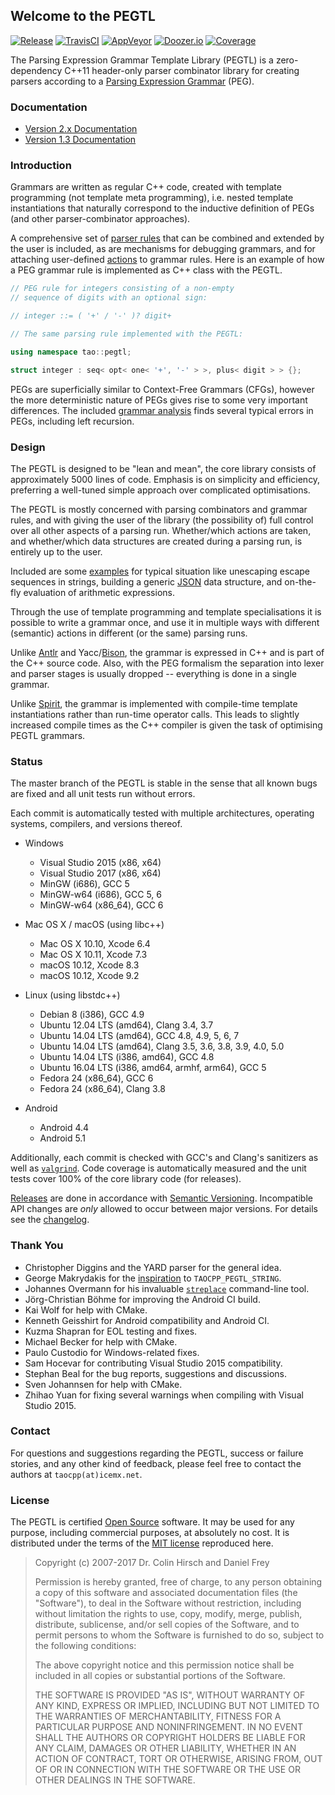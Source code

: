 ## Welcome to the PEGTL

[![Release](https://img.shields.io/github/release/taocpp/PEGTL.svg)](https://github.com/taocpp/PEGTL/releases/latest)
[![TravisCI](https://travis-ci.org/taocpp/PEGTL.svg?branch=master)](https://travis-ci.org/taocpp/PEGTL)
[![AppVeyor](https://ci.appveyor.com/api/projects/status/pa5sbnw68tu650aq/branch/master?svg=true)](https://ci.appveyor.com/project/taocpp/PEGTL)
[![Doozer.io](https://doozer.io/badge/taocpp/PEGTL/buildstatus/master)](https://doozer.io/user/taocpp/PEGTL)
[![Coverage](https://coveralls.io/repos/github/taocpp/PEGTL/badge.svg?branch=master)](https://coveralls.io/github/taocpp/PEGTL)

The Parsing Expression Grammar Template Library (PEGTL) is a zero-dependency C++11 header-only parser combinator library for creating parsers according to a [Parsing Expression Grammar](http://en.wikipedia.org/wiki/Parsing_expression_grammar) (PEG).

### Documentation

* [Version 2.x Documentation](doc/README.md)
* [Version 1.3 Documentation](https://github.com/taocpp/PEGTL/blob/1.3.x/doc/README.md)

### Introduction

Grammars are written as regular C++ code, created with template programming (not template meta programming), i.e. nested template instantiations that naturally correspond to the inductive definition of PEGs (and other parser-combinator approaches).

A comprehensive set of [parser rules](doc/Rule-Reference.md) that can be combined and extended by the user is included, as are mechanisms for debugging grammars, and for attaching user-defined [actions](doc/Actions-and-States.md) to grammar rules.
Here is an example of how a PEG grammar rule is implemented as C++ class with the PEGTL.

```c++
// PEG rule for integers consisting of a non-empty
// sequence of digits with an optional sign:

// integer ::= ( '+' / '-' )? digit+

// The same parsing rule implemented with the PEGTL:

using namespace tao::pegtl;

struct integer : seq< opt< one< '+', '-' > >, plus< digit > > {};
```

PEGs are superficially similar to Context-Free Grammars (CFGs), however the more deterministic nature of PEGs gives rise to some very important differences.
The included [grammar analysis](doc/Grammar-Analysis.md) finds several typical errors in PEGs, including left recursion.

### Design

The PEGTL is designed to be "lean and mean", the core library consists of approximately 5000 lines of code.
Emphasis is on simplicity and efficiency, preferring a well-tuned simple approach over complicated optimisations.

The PEGTL is mostly concerned with parsing combinators and grammar rules, and with giving the user of the library (the possibility of) full control over all other aspects of a parsing run. Whether/which actions are taken, and whether/which data structures are created during a parsing run, is entirely up to the user.

Included are some [examples](doc/Contrib-and-Examples.md#examples) for typical situation like unescaping escape sequences in strings, building a generic [JSON](http://www.json.org/) data structure, and on-the-fly evaluation of arithmetic expressions.

Through the use of template programming and template specialisations it is possible to write a grammar once, and use it in multiple ways with different (semantic) actions in different (or the same) parsing runs.

Unlike [Antlr](http://www.antlr.org/) and Yacc/[Bison](http://www.gnu.org/software/bison/), the grammar is expressed in C++ and is part of the C++ source code.
Also, with the PEG formalism the separation into lexer and parser stages is usually dropped -- everything is done in a single grammar.

Unlike [Spirit](http://boost-spirit.com/), the grammar is implemented with compile-time template instantiations rather than run-time operator calls.
This leads to slightly increased compile times as the C++ compiler is given the task of optimising PEGTL grammars.

### Status

The master branch of the PEGTL is stable in the sense that all known bugs are fixed and all unit tests run without errors.

Each commit is automatically tested with multiple architectures, operating systems, compilers, and versions thereof.

* Windows

  * Visual Studio 2015 (x86, x64)
  * Visual Studio 2017 (x86, x64)
  * MinGW (i686), GCC 5
  * MinGW-w64 (i686), GCC 5, 6
  * MinGW-w64 (x86_64), GCC 6

* Mac OS X / macOS (using libc++)

  * Mac OS X 10.10, Xcode 6.4
  * Mac OS X 10.11, Xcode 7.3
  * macOS 10.12, Xcode 8.3
  * macOS 10.12, Xcode 9.2

* Linux (using libstdc++)

  * Debian 8 (i386), GCC 4.9
  * Ubuntu 12.04 LTS (amd64), Clang 3.4, 3.7
  * Ubuntu 14.04 LTS (amd64), GCC 4.8, 4.9, 5, 6, 7
  * Ubuntu 14.04 LTS (amd64), Clang 3.5, 3.6, 3.8, 3.9, 4.0, 5.0
  * Ubuntu 14.04 LTS (i386, amd64), GCC 4.8
  * Ubuntu 16.04 LTS (i386, amd64, armhf, arm64), GCC 5
  * Fedora 24 (x86_64), GCC 6
  * Fedora 24 (x86_64), Clang 3.8

* Android

  * Android 4.4
  * Android 5.1

Additionally, each commit is checked with GCC's and Clang's sanitizers as well as [`valgrind`](http://valgrind.org/).
Code coverage is automatically measured and the unit tests cover 100% of the core library code (for releases).

[Releases](https://github.com/taocpp/PEGTL/releases) are done in accordance with [Semantic Versioning](http://semver.org/).
Incompatible API changes are *only* allowed to occur between major versions.
For details see the [changelog](doc/Changelog.md).

### Thank You

* Christopher Diggins and the YARD parser for the general idea.
* George Makrydakis for the [inspiration](https://github.com/irrequietus/typestring) to `TAOCPP_PEGTL_STRING`.
* Johannes Overmann for his invaluable [`streplace`](https://code.google.com/p/streplace/) command-line tool.
* Jörg-Christian Böhme for improving the Android CI build.
* Kai Wolf for help with CMake.
* Kenneth Geisshirt for Android compatibility and Android CI.
* Kuzma Shapran for EOL testing and fixes.
* Michael Becker for help with CMake.
* Paulo Custodio for Windows-related fixes.
* Sam Hocevar for contributing Visual Studio 2015 compatibility.
* Stephan Beal for the bug reports, suggestions and discussions.
* Sven Johannsen for help with CMake.
* Zhihao Yuan for fixing several warnings when compiling with Visual Studio 2015.

### Contact

For questions and suggestions regarding the PEGTL, success or failure stories, and any other kind of feedback, please feel free to contact the authors at `taocpp(at)icemx.net`.

### License

The PEGTL is certified [Open Source](http://www.opensource.org/docs/definition.html) software. It may be used for any purpose, including commercial purposes, at absolutely no cost. It is distributed under the terms of the [MIT license](http://www.opensource.org/licenses/mit-license.html) reproduced here.

> Copyright (c) 2007-2017 Dr. Colin Hirsch and Daniel Frey
>
> Permission is hereby granted, free of charge, to any person obtaining a copy of this software and associated documentation files (the "Software"), to deal in the Software without restriction, including without limitation the rights to use, copy, modify, merge, publish, distribute, sublicense, and/or sell copies of the Software, and to permit persons to whom the Software is furnished to do so, subject to the following conditions:
>
> The above copyright notice and this permission notice shall be included in all copies or substantial portions of the Software.
>
> THE SOFTWARE IS PROVIDED "AS IS", WITHOUT WARRANTY OF ANY KIND, EXPRESS OR IMPLIED, INCLUDING BUT NOT LIMITED TO THE WARRANTIES OF MERCHANTABILITY, FITNESS FOR A PARTICULAR PURPOSE AND NONINFRINGEMENT. IN NO EVENT SHALL THE AUTHORS OR COPYRIGHT HOLDERS BE LIABLE FOR ANY CLAIM, DAMAGES OR OTHER LIABILITY, WHETHER IN AN ACTION OF CONTRACT, TORT OR OTHERWISE, ARISING FROM, OUT OF OR IN CONNECTION WITH THE SOFTWARE OR THE USE OR OTHER DEALINGS IN THE SOFTWARE.
